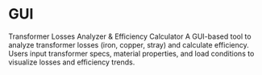 # GUI
Transformer Losses Analyzer &amp; Efficiency Calculator A GUI-based tool to analyze transformer losses (iron, copper, stray) and calculate efficiency. Users input transformer specs, material properties, and load conditions to visualize losses and efficiency trends.
